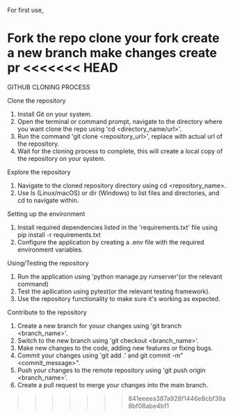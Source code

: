 For first use,

Fork the repo
clone your fork
create a new branch
make changes
create pr
<<<<<<< HEAD
=======

GITHUB CLONING PROCESS

Clone the repository
1. Install Git on your system.
2. Open the terminal or command prompt, navigate to the directory where you want clone the repo using 'cd <directory_name/url>'.
3. Run the command 'git clone <repository_url>', replace with actual url of the repository.
4. Wait for the cloning process to complete, this will create a local copy of the repository on your system.

Explore the repository
1. Navigate to the cloned repository directory using cd <repository_name>.
2. Use ls (Linux/macOS) or dir (Windows) to list files and directories, and cd to navigate within.

Setting up the environment
1. Install required dependencies listed in the 'requirements.txt' file using pip install -r requirements.txt
2. Configure the application by creating a .env file with the required environment variables.

Using/Testing the repository
1. Run the application using 'python manage.py runserver'(or the relevant command)
2. Test the apllication using pytest(or the relevant testing framework).
3. Use the repository functionality to make sure it's working as expected.

Contribute to the repository
1. Create a new branch for youur changes using 'git branch <branch_name>'.
2. Switch to the new branch using 'git checkout <branch_name>'.
3. Make new changes to the code, adding new features or fixing bugs.
4. Commit your changes using 'git add .' and git commit -m"<commit_message>".
5. Push your changes to the remote repository using 'git push origin <branch_name>'.
6. Create a pull request to merge your changes into the main branch.
>>>>>>> 841eeeea387a928f1446e8cbf39a8bf08abe4b11
